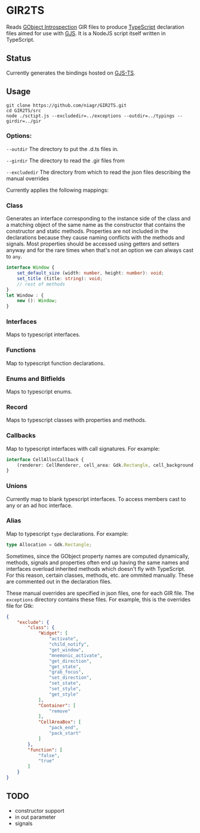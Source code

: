 # GIR2TS

Reads [GObject Introspection][GI site] GIR files to produce [TypeScript][TS] declaration files aimed for use with [GJS][GJS]. It is a NodeJS script itself written in TypeScript.

[GI site]: https://wiki.gnome.org/Projects/GObjectIntrospection
[TS]: http://www.typescriptlang.org/
[GJS]: https://wiki.gnome.org/Projects/Gjs

## Status
Currently generates the bindings hosted on [GJS-TS].

## Usage

```
git clone https://github.com/niagr/GIR2TS.git
cd GIR2TS/src
node ./sctipt.js --excludedir=../exceptions --outdir=../typings --girdir=../gir
```

### Options:
```--outdir```      The directory to put the .d.ts files in.

```--girdir```      The directory to read the .gir files from

```--excludedir```  The directory from which to read the json files describing the manual overrides

Currently applies the following mappings:

### Class
Generates an interface corresponding to the instance side of the class and a matching object of the same name as the constructor that contains the constructor and static methods. Properties are not included in the declarations because they cause naming conflicts with the methods and signals. Most properties should be accessed using getters and setters anyway and for the rare times when that's not an option we can always cast to ```any```.
```typescript
interface Window {
    set_default_size (width: number, height: number): void;
    set_title (title: string): void;
    // rest of methods
}
let Window : {
    new (): Window;
}
```

### Interfaces
Maps to typescript interfaces.

### Functions
Map to typescript function declarations.

### Enums and Bitfields
Maps to typescript enums.

### Record
Maps to typescript classes with properties and methods.

### Callbacks
Map to typescript interfaces with call signatures. For example:
```typescript
interface CellAllocCallback {
	(renderer: CellRenderer, cell_area: Gdk.Rectangle, cell_background: Gdk.Rectangle, data: any) : boolean;
}
```

### Unions
Currently map to blank typescript interfaces. To access members cast to any or an ad hoc interface.

### Alias
Map to typescript ```type``` declarations. For example:
```typescript
type Allocation = Gdk.Rectangle;
```


Sometimes, since the GObject property names are computed dynamically, methods, signals and properties often end up having the same names and interfaces overload inherited methods which doesn't fly with TypeScript. For this reason, certain classes, methods, etc. are ommited manually. These are commented out in the declaration files.

These manual overrides are specified in json files, one for each GIR file. The ```exceptions``` directory contains these files.
For example, this is the overrides file for Gtk:
```json
{
    "exclude": {
        "class": {
            "Widget": [
                "activate",
                "child_notify",
                "get_window",
                "mnemonic_activate",
                "get_direction",
                "get_state",
                "grab_focus",
                "set_direction",
                "set_state",
                "set_style",
                "get_style"
            ],
            "Container": [
                "remove"
            ],
            "CellAreaBox": [
                "pack_end",
                "pack_start"
            ]
        },
        "function": [
            "false",
            "true"
        ]
    }
}
```

[GJS-TS]: https://github.com/niagr/gjs-ts

## TODO
* constructor support
* in out parameter
* signals
